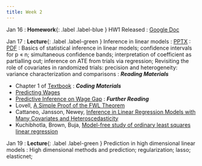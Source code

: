 ```yaml
---
title: Week 2
---
```

Jan 16
: **Homework**{: .label .label-blue } HW1 Released
  : [Google Doc](https://docs.google.com/document/d/1n6LPw88Ce6m3aYpkNLTqnF0mvPNWhCC8wc_hN5NLrNI/edit?usp=sharing)
  
Jan 17
: **Lecture**{: .label .label-green } Inference in linear models
  : [PPTX](https://github.com/stanford-msande228/winter23/raw/main/MSANDE228_Lecture3_Inference_in_Linear_Models.pptx)
  : [PDF](https://github.com/stanford-msande228/winter23/raw/main/MSANDE228_Lecture3_Inference_in_Linear_Models.pdf)
: Basics of statistical inference in linear models; confidence intervals for p « n; simultaneous confidence bands; interpretation of coefficient as partialling out; inference on ATE from trials via regression; Revisiting the role of covariates in randomized trials: precision and heterogeneity: variance characterization and comparisons
: ***Reading Materials***
- Chapter 1 of [Textbook](https://canvas.stanford.edu/courses/168439/files/10880360?wrap=1)
: ***Coding Materials***
- [Predicting Wages](https://github.com/CausalAIBook/MetricsMLNotebooks/blob/main/PM1/PM1_prediction.ipynb)
- [Predictive Inference on Wage Gap](https://github.com/CausalAIBook/MetricsMLNotebooks/blob/main/PM1/inference.ipynb)
: ***Further Reading***
- Lovell, [A Simple Proof of the FWL Theorem](https://www.jstor.org/stable/41426805)
- Cattaneo, Jansson, Newey, [Inference in Linear Regression Models with Many Covariates and Heteroscedasticity](https://www.tandfonline.com/doi/full/10.1080/01621459.2017.1328360)
- Kuchibhotla, Brown, Buja, [Model-free study of ordinary least squares linear regression](https://arxiv.org/pdf/1809.10538.pdf)

Jan 19
: **Lecture**{: .label .label-green } Prediction in high dimensional linear models
: High dimensional methods and prediction; regularization; lasso; elasticnet;


